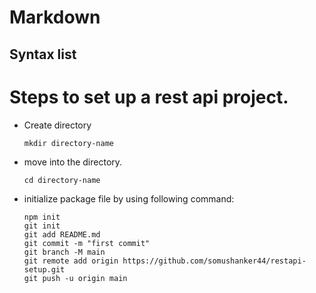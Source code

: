 Markdown
===
Syntax list
---

# Steps to set up a rest api project.
- Create directory
    ```
    mkdir directory-name
    ```
- move into the directory.
    ```
    cd directory-name
    ```
- initialize package file by using following command:
    ```
    npm init
    git init
    git add README.md
    git commit -m "first commit"
    git branch -M main
    git remote add origin https://github.com/somushanker44/restapi-setup.git
    git push -u origin main
    ```


